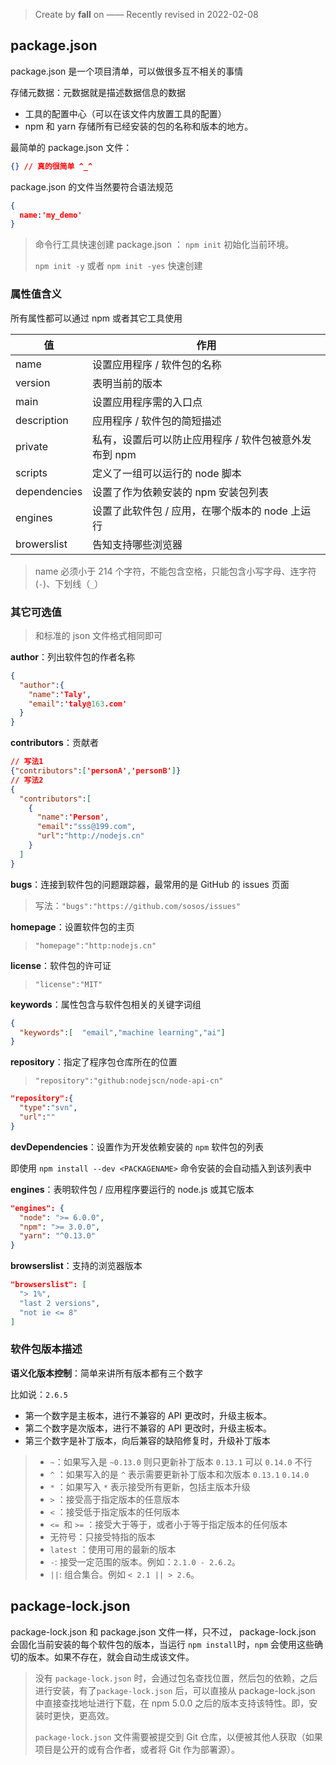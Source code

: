 > Create by **fall** on ——
> Recently revised in 2022-02-08

## package.json

package.json 是一个项目清单，可以做很多互不相关的事情

存储元数据：元数据就是描述数据信息的数据

- 工具的配置中心（可以在该文件内放置工具的配置）
- npm 和 yarn 存储所有已经安装的包的名称和版本的地方。

最简单的 package.json 文件：

```json
{} // 真的很简单 ^_^
```

package.json 的文件当然要符合语法规范

```json
{
  name:'my_demo'
}
```

> 命令行工具快速创建 package.json ： `npm init` 初始化当前环境。
>
> `npm init -y` 或者 `npm init -yes` 快速创建

### 属性值含义

所有属性都可以通过 npm 或者其它工具使用

| 值           | 作用                                                  |
| ------------ | ----------------------------------------------------- |
| name         | 设置应用程序 / 软件包的名称                           |
| version      | 表明当前的版本                                        |
| main         | 设置应用程序需的入口点                                |
| description  | 应用程序 / 软件包的简短描述                           |
| private      | 私有，设置后可以防止应用程序 / 软件包被意外发布到 npm |
| scripts      | 定义了一组可以运行的 node 脚本                        |
| dependencies | 设置了作为依赖安装的 npm 安装包列表                   |
| engines      | 设置了此软件包 / 应用，在哪个版本的 node 上运行       |
| browerslist  | 告知支持哪些浏览器                                    |

> name 必须小于 214 个字符，不能包含空格，只能包含小写字母、连字符(`-`)、下划线（`_`）

### 其它可选值

> 和标准的 json 文件格式相同即可

**author**：列出软件包的作者名称

```json
{
  "author":{
    "name":'Taly',
    "email":'taly@163.com'
  }
}
```

**contributors**：贡献者

```json
// 写法1
{"contributors":['personA','personB']}
// 写法2
{
  "contributors":[
    {
      "name":'Person',
      "email":"sss@199.com",
      "url":"http://nodejs.cn"
    }
  ]
}
```

**bugs**：连接到软件包的问题跟踪器，最常用的是 GitHub 的 issues 页面

> 写法：`"bugs":"https://github.com/sosos/issues"`

**homepage**：设置软件包的主页

> `"homepage":"http:nodejs.cn"`

**license**：软件包的许可证

> `"license":"MIT"`

**keywords**：属性包含与软件包相关的关键字词组

```json
{
  "keywords":[  "email","machine learning","ai"]
}
```

**repository**：指定了程序包仓库所在的位置

> `"repository":"github:nodejscn/node-api-cn"`

```json
"repository":{
  "type":"svn",
  "url":""
}
```

**devDependencies**：设置作为开发依赖安装的 `npm` 软件包的列表

即使用 `npm install --dev <PACKAGENAME>` 命令安装的会自动插入到该列表中

**engines**：表明软件包 / 应用程序要运行的 node.js 或其它版本

```json
"engines": {
  "node": ">= 6.0.0",
  "npm": ">= 3.0.0",
  "yarn": "^0.13.0"
}
```

**browserslist**：支持的浏览器版本

```json
"browserslist": [
  "> 1%",
  "last 2 versions",
  "not ie <= 8"
]
```

### 软件包版本描述

**语义化版本控制**：简单来讲所有版本都有三个数字

比如说：`2.6.5`

- 第一个数字是主板本，进行不兼容的 API 更改时，升级主板本。
- 第二个数字是次版本，进行不兼容的 API 更改时，升级主板本。
- 第三个数字是补丁版本，向后兼容的缺陷修复时，升级补丁版本

> - `~`：如果写入是 `~0.13.0` 则只更新补丁版本 `0.13.1` 可以 `0.14.0` 不行
> - `^` ：如果写入的是 `^` 表示需要更新补丁版本和次版本 `0.13.1` `0.14.0`
> - `*` ：如果写入 `*` 表示接受所有更新，包括主版本升级
> - `>` ：接受高于指定版本的任意版本
> - `<` ：接受低于指定版本的任何版本
> - `<= `和 `>=` ：接受大于等于，或者小于等于指定版本的任何版本
> - 无符号：只接受特指的版本
> - `latest` ：使用可用的最新的版本
> - `-`: 接受一定范围的版本。例如：`2.1.0 - 2.6.2`。
> - `||`: 组合集合。例如 `< 2.1 || > 2.6`。

## package-lock.json

package-lock.json 和 package.json 文件一样，只不过， package-lock.json 会固化当前安装的每个软件包的版本，当运行 `npm install`时，`npm` 会使用这些确切的版本。如果不存在，就会自动生成该文件。

> 没有 `package-lock.json` 时，会通过包名查找位置，然后包的依赖，之后进行安装，有了`package-lock.json` 后，可以直接从 package-lock.json 中直接查找地址进行下载，在 npm 5.0.0 之后的版本支持该特性。即，安装时更快，更高效。
>
> `package-lock.json` 文件需要被提交到 Git 仓库，以便被其他人获取（如果项目是公开的或有合作者，或者将 Git 作为部署源）。